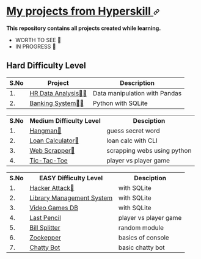 <!DOCTYPE html>
<html lang="en">
<head>
  <title>My Hyperskill Projects</title>
</head>
<body>
  <h1 tabindex="-1" id="user-content-what-is-hyperskill-" dir="auto">
    <a class="heading-link" href="#what-is-hyperskill-">My projects from Hyperskill
      <svg class="octicon octicon-link" viewBox="0 0 16 16" version="1.1" width="16" height="16" aria-hidden="true">
        <path d="m7.775 3.275 1.25-1.25a3.5 3.5 0 1 1 4.95 4.95l-2.5 2.5a3.5 3.5 0 0 1-4.95 0 .751.751 0 0 1 .018-1.042.751.751 0 0 1 1.042-.018 1.998 1.998 0 0 0 2.83 0l2.5-2.5a2.002 2.002 0 0 0-2.83-2.83l-1.25 1.25a.751.751 0 0 1-1.042-.018.751.751 0 0 1-.018-1.042Zm-4.69 9.64a1.998 1.998 0 0 0 2.83 0l1.25-1.25a.751.751 0 0 1 1.042.018.751.751 0 0 1 .018 1.042l-1.25 1.25a3.5 3.5 0 1 1-4.95-4.95l2.5-2.5a3.5 3.5 0 0 1 4.95 0 .751.751 0 0 1-.018 1.042.751.751 0 0 1-1.042.018 1.998 1.998 0 0 0-2.83 0l-2.5 2.5a1.998 1.998 0 0 0 0 2.83Z">
        </path>
      </svg>
    </a>
  </h1>

  <p><strong>This repository contains all projects created while learning.</strong></p>
  <ul>
    <li>WORTH TO SEE 💎</li>
    <li>IN PROGRESS 🚧</li>
  </ul>

  <h2>Hard Difficulty Level</h2>
  <table>
    <thead>
      <tr>
        <th>S.No</th>
        <th>Project</th>
        <th>Description</th>
      </tr>
    </thead>
    <tbody>
      <tr>
        <td>1.</td>
        <td><a href="https://github.com/Brzydok/Hyperskill.org/tree/main/Data_Science/HR">HR Data Analysis🚧💎</a></td>
        <td>Data manipulation with Pandas</td>
      </tr>
      <tr>
        <td>2.</td>
        <td><a href="https://github.com/Brzydok/Hyperskill.org/tree/main/Python/Simple_Bank">Banking System🚧💎</a></td>
        <td>Python with SQLite</td>
      </tr>
    </tbody>
  </table>

<table>
  <tbody><tr>
    <th>S.No</th>
    <th>Medium Difficulty Level</th>
      <th>Desciption</th>
  </tr>

  <tr>
    <td>1.</td>
    <td><a href="https://github.com/Brzydok/Hyperskill.org/tree/main/Python/Hangman">Hangman💎</a></td>
      <td>guess secret word</td>
  </tr>
    <td>2.</td>
     <td><a href="https://github.com/Brzydok/Hyperskill.org/tree/main/Python/Loan_Calculator">Loan Calculator💎</a></td>
      <td>loan calc with CLI</td>
  </tr>
  <tr>
    <td>3.</td>
   <td><a href="https://github.com/Brzydok/Hyperskill.org/tree/main/Python/Web_scrapper">Web Scrapper💎</a></td>
      <td>scrapping webs using python</td>
  </tr>
  <tr>
    <td>4.</td>
    <td><a href="https://github.com/Brzydok/Hyperskill.org/tree/main/Python/Tic-Tac-Toe">Tic-Tac-Toe</a></td>
      <td>player vs player game</td>
  </tr>
  <tbody><tr>
 <table>
  <tbody><tr>
    <th>S.No</th>
    <th>EASY Difficulty Level</th>
      <th>Desciption</th>
  </tr>
  <tr>
    <td>1.</td>
        <td><a href="https://github.com/Brzydok/Hyperskill.org/tree/main/SQL/Hacker_Attack">Hacker Attack💎</a></td>
      <td>with SQLite</td>
  </tr>
  <tr>
    <td>2.</td>
   <td><a href="https://github.com/Brzydok/Hyperskill.org/tree/main/SQL/LMS">Library Management System</a></td>
      <td>with SQLite</td>
  </tr>
  <tr>
    <td>3.</td>
    <td><a href="https://github.com/Brzydok/Hyperskill.org/tree/main/SQL/Video_Games">Video Games DB</a></td>
      <td>with SQLite</td>
  </tr>
  <tr>
    <td>4.</td>
    <td><a href="https://github.com/Brzydok/Hyperskill.org/tree/main/Python/Last_Pensil">Last Pencil</a></td>
      <td>player vs player game</td>
  </tr>
  <tr>
    <td>5.</td>  
    <td><a href="https://github.com/Brzydok/Hyperskill.org/tree/main/Python/Bill_Splitter">Bill Splitter</a></td>
      <td>random module</td>
  </tr>
  <tr>
    <td>6.</td>
    <td><a href="https://github.com/Brzydok/Hyperskill.org/tree/main/Python/Zoo">Zookepper</a></td>
      <td>basics of console</td>
  </tr>
  <tr>
    <td>7.</td>
    <td><a href="https://github.com/Brzydok/Hyperskill.org/tree/main/Python/Simple_Bot">Chatty Bot</a></td>
      <td>basic chatty bot</td>
  </tr>
  <tr>
</tbody></table>

</body>
</html>
